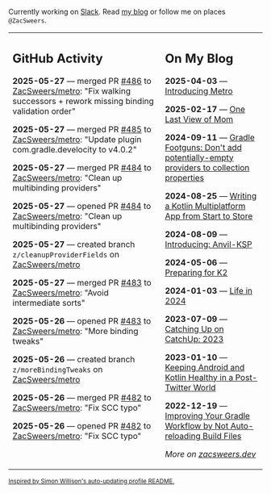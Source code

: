 Currently working on [Slack](https://slack.com/). Read [my blog](https://zacsweers.dev/) or follow me on places `@ZacSweers`.

<table><tr><td valign="top" width="60%">

## GitHub Activity
<!-- githubActivity starts -->
**2025-05-27** — merged PR [#486](https://github.com/ZacSweers/metro/pull/486) to [ZacSweers/metro](https://github.com/ZacSweers/metro): "Fix walking successors + rework missing binding validation order"

**2025-05-27** — merged PR [#485](https://github.com/ZacSweers/metro/pull/485) to [ZacSweers/metro](https://github.com/ZacSweers/metro): "Update plugin com.gradle.develocity to v4.0.2"

**2025-05-27** — merged PR [#484](https://github.com/ZacSweers/metro/pull/484) to [ZacSweers/metro](https://github.com/ZacSweers/metro): "Clean up multibinding providers"

**2025-05-27** — opened PR [#484](https://github.com/ZacSweers/metro/pull/484) to [ZacSweers/metro](https://github.com/ZacSweers/metro): "Clean up multibinding providers"

**2025-05-27** — created branch `z/cleanupProviderFields` on [ZacSweers/metro](https://github.com/ZacSweers/metro)

**2025-05-27** — merged PR [#483](https://github.com/ZacSweers/metro/pull/483) to [ZacSweers/metro](https://github.com/ZacSweers/metro): "Avoid intermediate sorts"

**2025-05-26** — opened PR [#483](https://github.com/ZacSweers/metro/pull/483) to [ZacSweers/metro](https://github.com/ZacSweers/metro): "More binding tweaks"

**2025-05-26** — created branch `z/moreBindingTweaks` on [ZacSweers/metro](https://github.com/ZacSweers/metro)

**2025-05-26** — merged PR [#482](https://github.com/ZacSweers/metro/pull/482) to [ZacSweers/metro](https://github.com/ZacSweers/metro): "Fix SCC typo"

**2025-05-26** — opened PR [#482](https://github.com/ZacSweers/metro/pull/482) to [ZacSweers/metro](https://github.com/ZacSweers/metro): "Fix SCC typo"
<!-- githubActivity ends -->
</td><td valign="top" width="40%">

## On My Blog
<!-- blog starts -->
**2025-04-03** — [Introducing Metro](https://www.zacsweers.dev/introducing-metro/)

**2025-02-17** — [One Last View of Mom](https://www.zacsweers.dev/one-last-view-of-mom/)

**2024-09-11** — [Gradle Footguns: Don't add potentially-empty providers to collection properties](https://www.zacsweers.dev/gradle-footgun-adding-empty-providers-to-collection-properties/)

**2024-08-25** — [Writing a Kotlin Multiplatform App from Start to Store](https://www.zacsweers.dev/writing-a-kotlin-multiplatform-app-from-start-to-store/)

**2024-08-09** — [Introducing: Anvil-KSP](https://www.zacsweers.dev/introducing-anvil-ksp/)

**2024-05-06** — [Preparing for K2](https://www.zacsweers.dev/preparing-for-k2/)

**2024-01-03** — [Life in 2024](https://www.zacsweers.dev/life-in-2024/)

**2023-07-09** — [Catching Up on CatchUp: 2023](https://www.zacsweers.dev/catching-up-on-catchup-2023/)

**2023-01-10** — [Keeping Android and Kotlin Healthy in a Post-Twitter World](https://www.zacsweers.dev/keeping-android-healthy/)

**2022-12-19** — [Improving Your Gradle Workflow by Not Auto-reloading Build Files](https://www.zacsweers.dev/improving-your-workflow-by-not-auto-reloading-build-files/)
<!-- blog ends -->
_More on [zacsweers.dev](https://zacsweers.dev/)_
</td></tr></table>

<sub><a href="https://simonwillison.net/2020/Jul/10/self-updating-profile-readme/">Inspired by Simon Willison's auto-updating profile README.</a></sub>